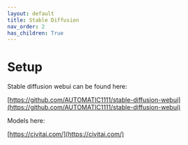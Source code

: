```yaml
---
layout: default
title: Stable Diffusion
nav_order: 2
has_children: True
---
```



# Setup

Stable diffusion webui can be found here:

[https://github.com/AUTOMATIC1111/stable-diffusion-webui](https://github.com/AUTOMATIC1111/stable-diffusion-webui)

Models here: 

[https://civitai.com/](https://civitai.com/)